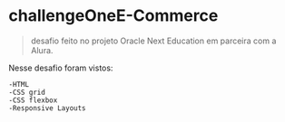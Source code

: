 # challengeOneE-Commerce
> desafio feito no projeto Oracle Next Education em parceira com a Alura.<br>

Nesse desafio foram vistos:
```
-HTML
-CSS grid
-CSS flexbox
-Responsive Layouts
